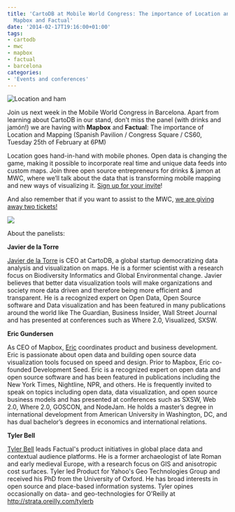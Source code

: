 ```yaml
---
title: 'CartoDB at Mobile World Congress: The importance of Location and Mapping with
  Mapbox and Factual'
date: '2014-02-17T19:16:00+01:00'
tags:
- cartodb
- mwc
- mapbox
- factual
- barcelona
categories:
- 'Events and conferences'
---
```


<img src="http://i.imgur.com/O31WSZE.jpg" alt="Location and ham"/>

Join us next week in the Mobile World Congress in Barcelona. Apart from learning about CartoDB in our stand, don't miss the panel (with drinks and jamón!) we are having with **Mapbox** and **Factual**: The importance of Location and Mapping (Spanish Pavilion / Congress Square / CS60, Tuesday 25th of February at 6PM)

Location goes hand-in-hand with mobile phones. Open data is changing the game, making it possible to incorporate real time and unique data feeds into custom maps. Join three open source entrepreneurs for drinks &amp; jamon at MWC, where we’ll talk about the data that is transforming mobile mapping and new ways of visualizing it. <a href="https://docs.google.com/a/furilo.com/forms/d/1Wzc7GTMTbM8Hm7Wc7JVzfiZFJAQDAJKjziKO869E-Xc/viewform">Sign up for your invite</a>!

And also remember that if you want to assist to the MWC, <a href="http://blog.cartodb.com/post/76648772259/create-an-amazing-map-and-win-a-free-pass-to-the-mobile">we are giving away two tickets!</a>

<img src="http://cartodb.s3.amazonaws.com/tumblr/posts/mwc_map.png"/>

About the panelists:

**Javier de la Torre**

<a href="http://www.twitter.com/jatorre">Javier de la Torre</a> is CEO at CartoDB, a global startup democratizing data analysis and visualization on maps. He is a former scientist with a research focus on Biodiversity Informatics and Global Environmental change. Javier believes that better data visualization tools will make organizations and society more data driven and therefore being more efficient and transparent. He is a recognized expert on Open Data, Open Source  software and Data visualization and has been featured in many publications around the world like The Guardian, Business Insider, Wall Street Journal and has presented at conferences such as Where 2.0, Visualized, SXSW.


**Eric Gundersen**

As CEO of Mapbox, <a href="https://twitter.com/ericg">Eric</a> coordinates product and business development. Eric is passionate about open data and building open source data visualization tools focused on speed and design. Prior to Mapbox, Eric co-founded Development Seed. Eric is a recognized expert on open data and open source software and has been featured in publications including the New York Times, Nightline, NPR, and others. He is frequently invited to speak on topics including open data, data visualization, and open source business models and has presented at conferences such as SXSW, Web 2.0, Where 2.0, GOSCON, and NodeJam. He holds a master’s degree in international development from American University in Washington, DC, and has dual bachelor’s degrees in economics and international relations.


**Tyler Bell**

<a href="http://@twbell">Tyler Bell</a> leads Factual's product initiatives in global place data and contextual audience platforms. He is a former archaeologist of late Roman and early medieval Europe, with a research focus on GIS and anisotropic cost surfaces.  Tyler led Product for Yahoo's Geo Technologies Group and received his PhD from the University of Oxford.  He has broad interests in open source and place-based information systems. Tyler opines occasionally on data- and geo-technologies for O'Reilly at <a href="http://strata.oreilly.com/tylerb">http://strata.oreilly.com/tylerb</a>
